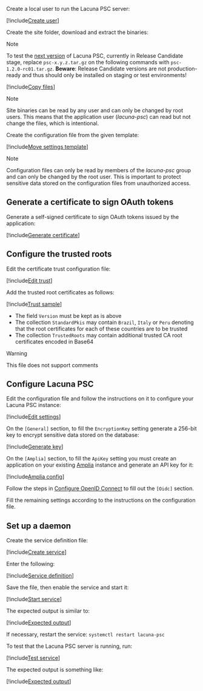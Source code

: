 ﻿Create a local user to run the Lacuna PSC server:

[!include[Create user](../../../../../../includes/psc/linux/create-user.md)]

Create the site folder, download and extract the binaries:

> [!NOTE]
> To test the [next version](../../../changelog.md#vnext) of Lacuna PSC, currently in Release Candidate stage, replace `psc-x.y.z.tar.gz` on the following commands
> with `psc-1.2.0-rc01.tar.gz`. **Beware**: Release Candidate versions are not production-ready and thus should only be installed on staging or test environments!

[!include[Copy files](../../../../../../includes/psc/linux/copy-files.md)]

> [!NOTE]
> Site binaries can be read by any user and can only be changed by root users. This means that the application user (*lacuna-psc*) can read but not change the files, which is intentional.

Create the configuration file from the given template:

[!include[Move settings template](../../../../../../includes/psc/linux/move-settings-template.md)]

> [!NOTE]
> Configuration files can only be read by members of the *lacuna-psc* group and can only be changed by the root user. This is important to protect sensitive data stored on the configuration files from unauthorized access.

## Generate a certificate to sign OAuth tokens

Generate a self-signed certificate to sign OAuth tokens issued by the application:

[!include[Generate certificate](../../../../../../includes/psc/linux/gen-cert.md)]

## Configure the trusted roots

Edit the certificate trust configuration file:

[!include[Edit trust](../../../../../../includes/psc/linux/edit-trust.md)]

Add the trusted root certificates as follows:

[!include[Trust sample](../../../../../../includes/spa-config/trust-config-sample.md)]

* The field `Version` must be kept as is above
* The collection `StandardPkis` may contain `Brazil`, `Italy` or `Peru` denoting that the root certificates for each of these countries are to be trusted
* The collection `TrustedRoots` may contain additional trusted CA root certificates encoded in Base64

> [!WARNING]
> This file does not support comments

## Configure Lacuna PSC

Edit the configuration file and follow the instructions on it to configure your Lacuna PSC instance:

[!include[Edit settings](../../../../../../includes/psc/linux/edit-settings.md)]

On the `[General]` section, to fill the `EncryptionKey` setting generate a 256-bit key to encrypt sensitive data stored on the database:

[!include[Generate key](../../../../../../includes/linux/gen-key.md)]

On the `[Amplia]` section, to fill the `ApiKey` setting you must create an application on your existing [Amplia](../../../../amplia/index.md)
instance and generate an API key for it:

[!include[Amplia config](../../includes/amplia-config.md)]

Follow the steps in [Configure OpenID Connect](../../configure-oidc.md) to fill out the `[Oidc]` section.

Fill the remaining settings according to the instructions on the configuration file.

## Set up a daemon

Create the service definition file:

[!include[Create service](../../../../../../includes/psc/linux/create-service.md)]

Enter the following:

[!include[Service definition](../../../../../../includes/psc/linux/service-definition.md)]

Save the file, then enable the service and start it:

[!include[Start service](../../../../../../includes/psc/linux/start-service.md)]

The expected output is similar to:

[!include[Expected output](../../../../../../includes/psc/linux/start-service-output.md)]

If necessary, restart the service: `systemctl restart lacuna-psc`

To test that the Lacuna PSC server is running, run:

[!include[Test service](../../../../../../includes/psc/linux/test-service.md)]

The expected output is something like:

[!include[Expected output](../../../../../../includes/psc/linux/test-service-output.md)]
